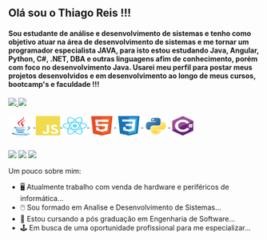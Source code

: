 ## Olá sou o Thiago Reis !!!
#### Sou estudante de análise e desenvolvimento de sistemas e tenho como objetivo atuar na área de desenvolvimento de sistemas e me tornar um programador especialista JAVA, para isto estou estudando Java, Angular, Python, C#, .NET, DBA e outras linguagens afim de conhecimento, porém com foco no desenvolvimento Java. Usarei meu perfil para postar meus projetos desenvolvidos e em desenvolvimento ao longo de meus cursos, bootcamp's e faculdade !!!
 
 <div>
  <a href="https://github.com/Thiagoreis9">
  <img height="175em" src="https://github-readme-stats.vercel.app/api?username=Thiagoreis9&show_icons=true&theme=dark&include_all_commits=true&count_private=true"/>
  <img height="175em" src="https://github-readme-stats.vercel.app/api/top-langs/?username=Thiagoreis9&layout=compact&langs_count=7&theme=dark"/>
</div>
  
<div style="display: inline_block"><br>
  <img align="center" alt="Jv" height="40" width="50" src="https://raw.githubusercontent.com/devicons/devicon/master/icons/java/java-original.svg">
  <img align="center" alt="Js" height="40" width="50" src="https://raw.githubusercontent.com/devicons/devicon/master/icons/javascript/javascript-plain.svg">
  <img align="center" alt="Rafa-Ts" height="40" width="50" src="https://raw.githubusercontent.com/devicons/devicon/master/icons/react/react-original.svg">
  <img align="center" alt="Rafa-HTML" height="40" width="50" src="https://raw.githubusercontent.com/devicons/devicon/master/icons/html5/html5-original.svg">
  <img align="center" alt="Rafa-CSS" height="40" width="50" src="https://raw.githubusercontent.com/devicons/devicon/master/icons/css3/css3-original.svg">
  <img align="center" alt="Rafa-Python" height="40" width="50" src="https://raw.githubusercontent.com/devicons/devicon/master/icons/python/python-original.svg">
  <img align="center" alt="Rafa-Csharp" height="40" width="50" src="https://raw.githubusercontent.com/devicons/devicon/master/icons/csharp/csharp-original.svg">
  
</div>
  
  ##
 
<div> 

  <a href="https://www.instagram.com/thiago.ryuzaki/" target="_blank"><img src="https://img.shields.io/badge/-Instagram-%23E4405F?style=for-the-badge&logo=instagram&logoColor=white" target="_blank"></a>
  <a href = "mailto:reist36@gmail.com"><img src="https://img.shields.io/badge/-Gmail-%23333?style=for-the-badge&logo=gmail&logoColor=white" target="_blank"></a>
  <a href="https://www.linkedin.com/in/thiagoreis9/" target="_blank"><img src="https://img.shields.io/badge/-LinkedIn-%230077B5?style=for-the-badge&logo=linkedin&logoColor=white" target="_blank"></a> 
 
 
</div>
Um pouco sobre mim:

- 🖥️ Atualmente trabalho com venda de hardware e periféricos de informática...
- 🖱️ Sou formado em Analise e Desenvolvimento de Sistemas...
- 💾 Estou cursando a pós graduação em Engenharia de Software...
- 🕹️ Em busca de uma oportunidade profissional para me especializar...



